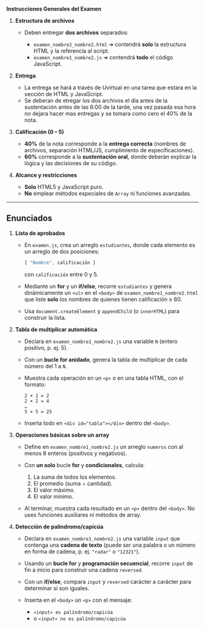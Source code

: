 
**Instrucciones Generales del Examen**

1. **Estructura de archivos**

   * Deben entregar **dos archivos** separados:

     * `examen_nombre2_nombre2.html` ➔ contendrá **solo** la estructura HTML y la referencia al script.
     * `examen_nombre1_nombre2.js`   ➔ contendrá **todo** el código JavaScript.

2. **Entrega**


   * La entrega se hará a través de Uvirtual en una tarea que estara en la sección de HTML y JavaScript.
   * Se deberan de etregar los dos archivos el día antes de la sustentación antes de las 6:00 de la tarde, una vez pasada esa hora no dejara hacer mas entregas y se tomara como cero el 40% de la nota.
   

3. **Calificación (0 – 5)**

   * **40%** de la nota corresponde a la **entrega correcta** (nombres de archivos, separación HTML/JS, cumplimiento de especificaciones).
   * **60%** corresponde a la **sustentación oral**, donde deberán explicar la lógica y las decisiones de su código.

4. **Alcance y restricciones**

   * **Solo** HTML5 y JavaScript puro.
   * **No** emplear métodos especiales de `Array` ni funciones avanzadas.

---

## Enunciados

1. **Lista de aprobados**

   * En `examen.js`, crea un arreglo `estudiantes`, donde cada elemento es un arreglo de dos posiciones:

     ```js
     [ "Nombre", calificación ]
     ```

     con `calificación` entre 0 y 5.
   * Mediante un **for** y un **if/else**, recorre `estudiantes` y genera dinámicamente un `<ul>` en el `<body>` de `examen_nombre1_nombre2.html` que liste **solo** los nombres de quienes tienen calificación ≥ 60.
   * Usa `document.createElement` y `appendChild` (o `innerHTML`) para construir la lista.

2. **Tabla de multiplicar automática**

   * Declara en `examen_nombre1_nombre2.js` una variable `N` (entero positivo, p. ej. 5).
   * Con un **bucle for anidado**, genera la tabla de multiplicar de cada número del 1 a `N`.
   * Muestra cada operación en un `<p>` o en una tabla HTML, con el formato:

     ```
     2 × 1 = 2
     2 × 2 = 4
     …
     5 × 5 = 25
     ```
   * Inserta todo en `<div id="tabla"></div>` dentro del `<body>`.

3. **Operaciones básicas sobre un array**

   * Define en `examen_nombre1_nombre2.js` un arreglo `numeros` con al menos 8 enteros (positivos y negativos).
   * Con **un solo** bucle **for** y **condicionales**, calcula:

     1. La suma de todos los elementos.
     2. El promedio (suma ÷ cantidad).
     3. El valor máximo.
     4. El valor mínimo.
   * Al terminar, muestra cada resultado en un `<p>` dentro del `<body>`. No uses funciones auxiliares ni métodos de array.

4. **Detección de palíndromo/capicúa**

   * Declara en `examen_nombre1_nombre2.js` una variable `input` que contenga una **cadena de texto** (puede ser una palabra o un número en forma de cadena, p. ej. `"radar"` o `"12321"`).
   * Usando un **bucle for** y **programación secuencial**, recorre `input` de fin a inicio para construir una cadena `reversed`.
   * Con un **if/else**, compara `input` y `reversed` carácter a carácter para determinar si son iguales.
   * Inserta en el `<body>` un `<p>` con el mensaje:

     * `«input» es palíndromo/capicúa`
     * o `«input» no es palíndromo/capicúa`
